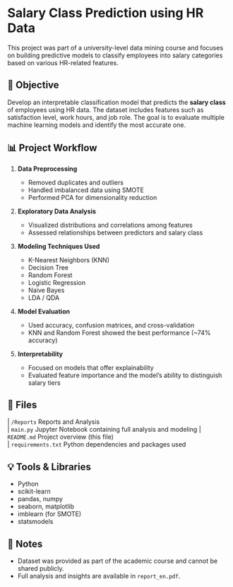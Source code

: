 # Salary Class Prediction using HR Data

This project was part of a university-level data mining course and focuses on building predictive models to classify employees into salary categories based on various HR-related features.

## 🧠 Objective
Develop an interpretable classification model that predicts the **salary class** of employees using HR data. The dataset includes features such as satisfaction level, work hours, and job role. The goal is to evaluate multiple machine learning models and identify the most accurate one.

## 📊 Project Workflow

1. **Data Preprocessing**
   - Removed duplicates and outliers
   - Handled imbalanced data using SMOTE
   - Performed PCA for dimensionality reduction

2. **Exploratory Data Analysis**
   - Visualized distributions and correlations among features
   - Assessed relationships between predictors and salary class

3. **Modeling Techniques Used**
   - K-Nearest Neighbors (KNN)
   - Decision Tree
   - Random Forest
   - Logistic Regression
   - Naive Bayes
   - LDA / QDA

4. **Model Evaluation**
   - Used accuracy, confusion matrices, and cross-validation
   - KNN and Random Forest showed the best performance (~74% accuracy)

5. **Interpretability**
   - Focused on models that offer explainability
   - Evaluated feature importance and the model’s ability to distinguish salary tiers

## 📁 Files

| `/Reports`         Reports and Analysis            
| `main.py`          Jupyter Notebook containing full analysis and modeling 
| `README.md`        Project overview (this file)     
| `requirements.txt` Python dependencies and packages used    

## 💡 Tools & Libraries
- Python
- scikit-learn
- pandas, numpy
- seaborn, matplotlib
- imblearn (for SMOTE)
- statsmodels

## 📌 Notes
- Dataset was provided as part of the academic course and cannot be shared publicly.
- Full analysis and insights are available in `report_en.pdf`.

